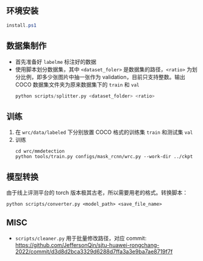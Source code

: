 ## 环境安装

```powershell
install.ps1
```

## 数据集制作

* 首先准备好 `labelme` 标注好的数据
* 使用脚本划分数据集，其中 `<dataset_foler>` 是数据集的路径，`<ratio>` 为划分比例，即多少张图片中抽一张作为 validation，目前只支持整数。输出 COCO 数据集文件夹为原来数据集下的 `train` 和 `val`
  ```python
  python scripts/splitter.py <dataset_folder> <ratio>
  ```

## 训练

1. 在 `wrc/data/labeled` 下分别放置 COCO 格式的训练集 `train` 和测试集 `val`
2. 训练
   ```
   cd wrc/mmdetection
   python tools/train.py configs/mask_rcnn/wrc.py --work-dir ../ckpt
   ```

## 模型转换

由于线上评测平台的 torch 版本极其古老，所以需要用老的格式。转换脚本：

```
python scripts/converter.py <model_path> <save_file_name>
```

## MISC

* `scripts/cleaner.py` 用于批量修改路径，对应 commit: https://github.com/JeffersonQin/sjtu-huawei-rongchang-2022/commit/d3d8d2bca3329d6288d7ffa3a3e9ba7ae8719f7f
